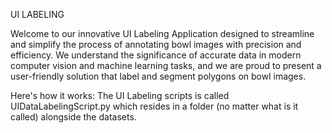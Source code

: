 UI LABELING


Welcome to our innovative UI Labeling Application designed to streamline and simplify the process of annotating bowl images with precision and efficiency. We understand the significance of accurate data in modern computer vision and machine learning tasks, and we are proud to present a user-friendly solution that label and segment polygons on bowl images.

Here's how it works:
The UI Labeling scripts is called UIDataLabelingScript.py which resides in a folder (no matter what is it called) alongside the datasets.
